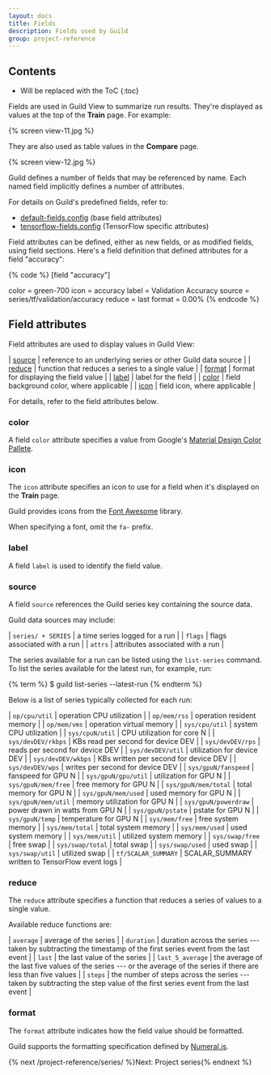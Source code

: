 ```yaml
---
layout: docs
title: Fields
description: Fields used by Guild
group: project-reference
---
```


## Contents

* Will be replaced with the ToC
{:toc}

Fields are used in Guild View to summarize run results. They're
displayed as values at the top of the **Train** page. For example:

{% screen view-11.jpg %}

They are also used as table values in the **Compare** page.

{% screen view-12.jpg %}

Guild defines a number of fields that may be referenced by name. Each
named field implicitly defines a number of attributes.

For details on Guild's predefined fields, refer to:

- [default-fields.config](https://github.com/guildai/guild/blob/master/priv/viewdefs/default-fields.config) (base field attributes)
- [tensorflow-fields.config](https://github.com/guildai/guild/blob/master/priv/viewdefs/tensorflow-fields.config) (TensorFlow specific attributes)

Field attributes can be defined, either as new fields, or as modified
fields, using field sections. Here's a field definition that defined
attributes for a field "accuracy":

{% code %}
[field "accuracy"]

color   = green-700
icon    = accuracy
label   = Validation Accuracy
source  = series/tf/validation/accuracy
reduce  = last
format  = 0.00%
{% endcode %}

## Field attributes

Field attributes are used to display values in Guild View:

| [source](#source) | reference to an underlying series or other Guild data source |
| [reduce](#reduce) | function that reduces a series to a single value |
| [format](#format) | format for displaying the field value |
| [label](#label)   | label for the field |
| [color](#color)   | field background color, where applicable |
| [icon](#icon)     | field icon, where applicable |

For details, refer to the field attributes below.


### color

A field `color` attribute specifies a value from
Google's
[Material Design Color Pallete](https://material.io/guidelines/style/color.html#).

### icon

The `icon` attribute specifies an icon to use for a field when it's
displayed on the **Train** page.

Guild provides icons from the [Font Awesome](http://fontawesome.io/)
library.

When specifying a font, omit the `fa-` prefix.

### label

A field `label` is used to identify the field value.

### source

A field `source` references the Guild series key containing the source
data.

Guild data sources may include:

| `series/ + SERIES` | a time series logged for a run |
| `flags` | flags associated with a run |
| `attrs` | attributes associated with a run |

The series available for a run can be listed using the `list-series`
command. To list the series available for the latest run, for example,
run:

{% term %}
$ guild list-series --latest-run
{% endterm %}

<a id="series"></a>

Below is a list of series typically collected for each run:

| `op/cpu/util` | operation CPU utilization |
| `op/mem/rss` | operation resident memory |
| `op/mem/vms` | operation virtual memory |
| `sys/cpu/util` | system CPU utilization |
| `sys/cpuN/util` | CPU utilization for core N |
| `sys/devDEV/rkbps` | KBs read per second for device DEV |
| `sys/devDEV/rps` | reads per second for device DEV |
| `sys/devDEV/util` | utilization for device DEV |
| `sys/devDEV/wkbps` | KBs written per second for device DEV |
| `sys/devDEV/wps` | writes per second for device DEV |
| `sys/gpuN/fanspeed` | fanspeed for GPU N |
| `sys/gpuN/gpu/util` | utilization for GPU N |
| `sys/gpuN/mem/free` | free memory for GPU N |
| `sys/gpuN/mem/total` | total memory for GPU N |
| `sys/gpuN/mem/used` | used memory for GPU N |
| `sys/gpuN/mem/util` | memory utilization for GPU N |
| `sys/gpuN/powerdraw` | power drawn in watts from GPU N |
| `sys/gpuN/pstate` | pstate for GPU N |
| `sys/gpuN/temp` | temperature for GPU N |
| `sys/mem/free` | free system memory |
| `sys/mem/total` | total system memory |
| `sys/mem/used` | used system memory |
| `sys/mem/util` | utilized system memory |
| `sys/swap/free` | free swap |
| `sys/swap/total` | total swap |
| `sys/swap/used` | used swap |
| `sys/swap/util` | utilized swap |
| `tf/SCALAR_SUMMARY` | SCALAR_SUMMARY written to TensorFlow event logs |

### reduce

The `reduce` attribute specifies a function that reduces a series of
values to a single value.

Available reduce functions are:

| `average` | average of the series |
| `duration` | duration across the series --- taken by subtracting the timestamp of the first series event from the last event |
| `last` | the last value of the series |
| `last_5_average` | the average of the last five values of the series --- or the average of the series if there are less than five values |
| `steps` | the number of steps across the series --- taken by subtracting the step value of the first series event from the last event |

### format

The `format` attribute indicates how the field value should be formatted.

Guild supports the formatting specification defined
by [Numeral.js](http://numeraljs.com/#format).

{% next /project-reference/series/ %}Next: Project series{% endnext %}
